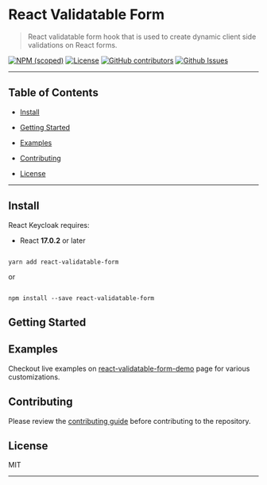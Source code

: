 
# React Validatable Form <!-- omit in toc -->

  

> React validatable form hook that is used to create dynamic client side validations on React forms.

  

[![NPM (scoped)](https://img.shields.io/npm/v/react-validatable-form?label=npm%20%7C%20web)](https://www.npmjs.com/package/react-validatable-form) [![License](https://img.shields.io/github/license/obss/react-validatable-form.svg)](https://github.com/obss/react-validatable-form/blob/master/LICENSE) [![GitHub contributors](https://img.shields.io/github/contributors/obss/react-validatable-form)](https://github.com/obss/react-validatable-form/graphs/contributors) [![Github Issues](https://img.shields.io/github/issues/obss/react-validatable-form.svg)](https://github.com/obss/react-validatable-form/issues)

---

## Table of Contents <!-- omit in toc -->

  

-  [Install](#install)

-  [Getting Started](#getting-started)

-  [Examples](#examples)

-  [Contributing](#contributing)

-  [License](#license)

  

---

  

## Install

  

React Keycloak requires:

  

- React **17.0.2** or later
  

```shell

yarn add react-validatable-form

```


or


```shell

npm install --save react-validatable-form

```

  

## Getting Started


 
## Examples


Checkout live examples on [react-validatable-form-demo](https://obss.github.io/react-validatable-form-demo) page for various customizations.

  
## Contributing

  

Please review the [contributing guide](https://github.com/obss/react-validatable-form/blob/master/CONTRIBUTING.md) before contributing to the repository.

  

## License

  

MIT

  

---

